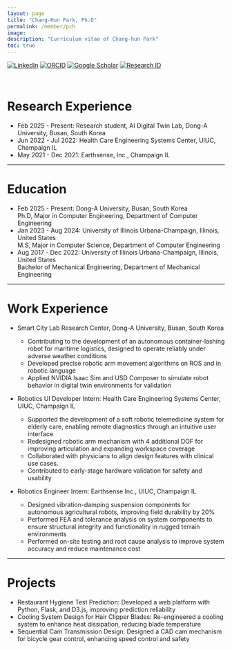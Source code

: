 ```yaml
---
layout: page
title: "Chang-Hun Park, Ph.D"
permalink: /member/pch
image: 
description: "Curriculum vitae of Chang-hun Park"
toc: true
---
```

  
[![LinkedIn](https://img.shields.io/badge/LinkedIn-39A6CE?style=flat-square&logo=linksys&logoColor=White)](https://www.linkedin.com/in/chang-hun-park-26a47914b/)
[![ORCID](https://img.shields.io/badge/ORCID-A6CE39?style=flat-square&logo=ORCID&logoColor=white)](https://orcid.org/my-orcid?orcid=0009-0008-2360-7426) 
[![Google Scholar](https://img.shields.io/badge/Google%20Scholar-4285F4?style=flat-square&logo=Google+Scholar&logoColor=white)](https://scholar.google.com/citations?hl=en&user=oM_I8qkAAAAJ)
[![Research ID](https://img.shields.io/badge/Research%20ID-gray?style=flat-square)](https://researchid.co/james9260)

<br>
  
# Research Experience

* Feb 2025 - Present: Research student, AI Digital Twin Lab, Dong-A University, Busan, South Korea
* Jun 2022 - Jul 2022: Health Care Engineering Systems Center, UIUC, Champaign IL
* May 2021 - Dec 2021: Earthsense, Inc., Champaign IL

***

# Education

* Feb 2025 - Present: Dong-A University, Busan, South Korea <br> Ph.D, Major in Computer Engineering, Department of Computer Engineering
* Jan 2023 - Aug 2024: University of Illinois Urbana-Champaign, Illinois, United States <br> M.S, Major in Computer Science, Department of Computer Engineering
* Aug 2017 - Dec 2022: University of Illinois Urbana-Champaign, Illinois, United States <br> Bachelor of Mechanical Engineering, Department of Mechanical Engineering

***

# Work Experience

* Smart City Lab Research Center, Dong-A University, Busan, South Korea      
    * Contributing to the development of an autonomous container-lashing robot for maritime logistics, designed to operate reliably under adverse weather conditions
    * Developed precise robotic arm movement algorithms on ROS and in robotic language
    * Applied NVIDIA Isaac Sim and USD Composer to simulate robot behavior in digital twin environments for validation
        
    
* Robotics UI Developer Intern: Health Care Engineering Systems Center, UIUC, Champaign IL  
    * Supported the development of a soft robotic telemedicine system for elderly care, enabling remote diagnostics through an intuitive user interface
    * Redesigned robotic arm mechanism with 4 additional DOF for improving articulation and expanding workspace coverage
    * Collaborated with physicians to align design features with clinical use cases.
    * Contributed to early-stage hardware validation for safety and usability
        
    
* Robotics Engineer Intern: Earthsense Inc., UIUC, Champaign IL
    * Designed vibration-damping suspension components for autonomous agricultural robots, improving field durability by 20%
    * Performed FEA and tolerance analysis on system components to ensure structural integrity and functionality in rugged terrain environments
    * Performed on-site testing and root cause analysis to improve system accuracy and reduce maintenance cost
        
***

# Projects

* Restaurant Hygiene Test Prediction: Developed a web platform with Python, Flask, and D3.js, improving prediction reliability
* Cooling System Design for Hair Clipper Blades: Re-engineered a cooling system to enhance heat dissipation, reducing blade temperature
* Sequential Cam Transmission Design: Designed a CAD cam mechanism for bicycle gear control, enhancing speed control and safety
